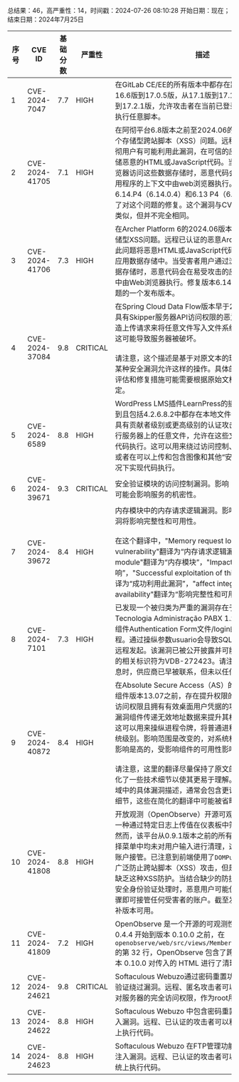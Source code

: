 总结果：46，高严重性：14，时间戳：2024-07-26 08:10:28
开始日期：现在；结束日期：2024年7月25日

| 序号 | CVE ID | 基础分数 | 严重性 | 描述 | 参考资料 |
|-----|--------|------------|----------|-------------|------------|
| 1 | CVE-2024-7047 | 7.7  | HIGH | 在GitLab CE/EE的所有版本中都存在跨站脚本漏洞，从16.6版到17.0.5版，从17.1版到17.1.3版，从17.2版到17.2.1版，允许攻击者在当前已登录用户的上下文中执行任意脚本。 | [1]https://gitlab.com/gitlab-org/gitlab/-/issues/455318 |
| 2 | CVE-2024-41705 | 7.1  | HIGH | 在阿彻平台6.8版本之前至2024.06的版本中发现了一个存储型跨站脚本（XSS）问题。远程已认证的恶意阿彻用户有可能利用此漏洞，在可信的应用数据存储中存储恶意的HTML或JavaScript代码。当受害用户通过浏览器访问这些数据存储时，恶意代码会在易受攻击的应用程序的上下文中由web浏览器执行。修复版本6.14.P4（6.14.0.4）和6.13 P4（6.13.0.4）也包含了对这个问题的修复。这个漏洞与CVE-2023-30639类似，但并不完全相同。 | [1]https://www.archerirm.community/t5/platform-announcements/announcing-archer-platform-release-2024-06/ta-p/722094<br>[2]https://www.archerirm.community/t5/platform-announcements/archer-update-for-multiple-vulnerabilities/ta-p/739717 |
| 3 | CVE-2024-41706 | 7.3  | HIGH | 在Archer Platform 6的2024.06版本之前发现了一个存储型XSS问题。远程已认证的恶意Archer用户可能利用此问题将恶意HTML或JavaScript代码存储在受信任的应用数据存储中。当受害者用户通过浏览器访问这些数据存储时，恶意代码会在易受攻击的应用程序的上下文中由Web浏览器执行。修复版本6.14.0.4也是解决此问题的一个发布版本。 | [1]https://www.archerirm.community/t5/platform-announcements/announcing-archer-platform-release-2024-06/ta-p/722094<br>[2]https://www.archerirm.community/t5/platform-announcements/archer-update-for-multiple-vulnerabilities/ta-p/739717 |
| 4 | CVE-2024-37084 | 9.8  | CRITICAL | 在Spring Cloud Data Flow版本早于2.11.4的情况下，具有Skipper服务器API访问权限的恶意用户可以通过构造上传请求来将任意文件写入文件系统上的任何位置，这可能导致服务器被破坏。<br><br>请注意，这个描述是基于对原文本的理解，并假设存在某种安全漏洞允许这样的操作。具体的实现细节、风险评估和修复措施可能需要根据原始文档或安全公告来确定。 | [1]https://spring.io/security/cve-2024-37084 |
| 5 | CVE-2024-6589 | 8.8  | HIGH | WordPress LMS插件LearnPress的插件在所有版本直到且包括4.2.6.8.2中都存在本地文件包含漏洞。这使得具有贡献者级别或更高级别的认证攻击者能够包含并执行服务器上的任意文件，允许在这些文件中的任何PHP代码执行。这可以用来绕过访问控制、获取敏感数据，或者在可以上传和包含图像和其他“安全”文件类型的情况下实现代码执行。 | [1]https://plugins.trac.wordpress.org/browser/learnpress/tags/4.2.6.8.2/inc/block-template/class-block-template-archive-course.php#L28<br>[2]https://plugins.trac.wordpress.org/browser/learnpress/tags/4.2.6.8.2/inc/block-template/class-block-template-single-course.php#L28<br>[3]https://plugins.trac.wordpress.org/changeset/3124296/<br>[4]https://www.wordfence.com/threat-intel/vulnerabilities/id/ba79bf95-08f8-4aa6-968b-f76a09ce52b8?source=cve |
| 6 | CVE-2024-39671 | 9.3  | CRITICAL | 安全验证模块的访问控制漏洞。影响：成功利用此漏洞可能会影响服务的机密性。 | [1]https://consumer.huawei.com/en/support/bulletin/2024/7/ |
| 7 | CVE-2024-39672 | 8.4  | HIGH | 内存模块中的内存请求逻辑漏洞。影响：成功利用此漏洞将影响完整性和可用性。<br><br>在这个翻译中，"Memory request logic vulnerability"翻译为“内存请求逻辑漏洞”，"memory module"翻译为“内存模块”，"Impact"翻译为“影响”，"Successful exploitation of this vulnerability"翻译为“成功利用此漏洞”，"affect integrity and availability"翻译为“影响完整性和可用性”。 | [1]https://consumer.huawei.com/en/support/bulletin/2024/7/ |
| 8 | CVE-2024-7101 | 7.3  | HIGH | 已发现一个被归类为严重的漏洞存在于ForIP Tecnologia Administração PABX 1.x中。此问题影响组件Authentication Form文件/login的某些未知处理过程。通过操纵参数usuario会导致SQL注入。攻击可以从远程发起。该漏洞已被公开披露并可能被利用。此漏洞的相关标识符为VDB-272423。请注意：在披露此信息时，供应商已早被联系，但未以任何方式回应。 | [1]https://vuldb.com/?ctiid.272423<br>[2]https://vuldb.com/?id.272423<br>[3]https://vuldb.com/?submit.375832 |
| 9 | CVE-2024-40872 | 8.4  | HIGH | 在Absolute Secure Access（AS）的服务器和客户端组件版本13.07之前，存在提升权限的漏洞。具有本地访问权限且拥有有效桌面用户凭据的攻击者可以通过向漏洞组件传递无效地址数据来提升其权限至系统级别。这可以用来操纵进程令牌，将普通进程的权限提升至系统级别。影响范围是改变的，对系统机密性和完整性的影响是高的，受影响组件的可用性影响为无。<br><br>请注意，这里的翻译尽量保持了原文的意思，并试图简化了一些技术细节以使其更易于理解。对于网络安全领域中的具体漏洞描述，通常会包含更详细的步骤和技术细节，这些在简化的翻译中可能被省略或简化处理。 | [1]https://www.absolute.com/platform/security-information/vulnerability-archive/secure-access-1307/cve-2024-40872/ |
| 10 | CVE-2024-41808 | 8.8  | HIGH | 开放观测（OpenObserve）开源可观测性平台提供了一种通过特定日志上传值在仪表板中筛选日志的功能。然而，该平台从0.9.1版本之前的所有版本中，在过滤选择菜单中均未对用户输入进行清理，这可能导致完全的账户接管。已注意到前端使用了`DOMPurify`或Vue模板来广泛防止跨站脚本（XSS）攻击，但是前端的某些部分缺乏这种XSS防护。当结合缺少的防护与前端使用的不安全身份验证处理时，恶意用户可能仅通过满足利用步骤即可接管任何受害者的账户。截至发布时，尚未有修补版本可用。 | [1]https://github.com/openobserve/openobserve/security/advisories/GHSA-hx23-g7m8-h76j |
| 11 | CVE-2024-41809 | 7.2  | HIGH | OpenObserve 是一个开源的可观测性平台。从版本 0.4.4 开始到版本 0.10.0 之前，在 `openobserve/web/src/views/MemberSubscription.vue` 的第 32 行，OpenObserve 包含了跨站脚本漏洞。版本 0.10.0 对传入的 HTML 进行了清理。 | [1]https://github.com/openobserve/openobserve/blob/v0.5.2/web/src/views/MemberSubscription.vue#L32<br>[2]https://github.com/openobserve/openobserve/commit/2334377ebc8b74beb06ab3e5712dbdb1be1eff02<br>[3]https://github.com/openobserve/openobserve/commit/64587261968217dfb8af4c4f6054d58bbc6d331d<br>[4]https://github.com/openobserve/openobserve/security/advisories/GHSA-rw8w-37p9-mrrp |
| 12 | CVE-2024-24621 | 9.8  | CRITICAL | Softaculous Webuzo通过密码重置功能包含一个身份验证绕过漏洞。远程、匿名攻击者可以利用此漏洞获取对服务器的完全访问权限，作为root用户。 | [1]https://blog.exodusintel.com/2024/07/25/softaculous-webuzo-authentication-bypass/ |
| 13 | CVE-2024-24622 | 8.8  | HIGH | Softaculous Webuzo 中包含密码重置功能中的命令注入漏洞。远程、已认证的攻击者可以利用此漏洞在系统上执行代码。 | [1]https://blog.exodusintel.com/2024/07/24/softaculous-webuzo-password-reset-command-injection/ |
| 14 | CVE-2024-24623 | 8.8  | HIGH | Softaculous Webuzo 在FTP管理功能中包含一个命令注入漏洞。远程、已认证的攻击者可以利用此漏洞在系统上执行代码。 | [1]https://blog.exodusintel.com/2024/07/25/softaculous-webuzo-ftp-management-command-injection/ |